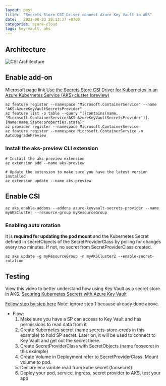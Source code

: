 ```yaml
---
layout: post
title:  "Secrets Store CSI Driver connect Azure Key Vault to AKS"
date:   2021-08-23 20:13:37 +0700
categories: azure-cloud
tags: key-vault, aks
---
```


## Architecture

![CSI Architecture](/rin-rin-blog/assets/images/azure/aks/keyvault-csi.png)

## Enable add-on

Microsoft page link [Use the Secrets Store CSI Driver for Kubernetes in an Azure Kubernetes Service (AKS) cluster (preview)](https://docs.microsoft.com/en-us/azure/aks/csi-secrets-store-driver)

```
az feature register --namespace "Microsoft.ContainerService" --name "AKS-AzureKeyVaultSecretsProvider"
az feature list -o table --query "[?contains(name, 'Microsoft.ContainerService/AKS-AzureKeyVaultSecretsProvider')].{Name:name,State:properties.state}"
az provider register --namespace Microsoft.ContainerService
az feature register --namespace Microsoft.ContainerService -n AutoUpgradePreview
```

### Install the aks-preview CLI extension

```
# Install the aks-preview extension
az extension add --name aks-preview

# Update the extension to make sure you have the latest version installed
az extension update --name aks-preview
```

## Enable CSI

```
az aks enable-addons --addons azure-keyvault-secrets-provider --name myAKSCluster --resource-group myResourceGroup
```
### Enabling auto rotation

It is **required for updating the pod mount** and the Kubernetes Secret defined in secretObjects of the SecretProviderClass by polling for changes every two minutes. If not, no secret from SecretProviderClass created. 

``` az aks update -g myResourceGroup -n myAKSCluster2 --enable-secret-rotation ```

## Testing

View this video to better understand how using Key Vault as a secret store in AKS. [Securing Kubernetes Secrets with Azure Key Vault](https://www.youtube.com/watch?v=KGjxZmlb4Bo&t=28s&ab_channel=ZoomSpeaksTech)

[Follow step by step here](https://azure.github.io/secrets-store-csi-driver-provider-azure/demos/standard-walkthrough/) Note: ignore step 1 because already done above.

- Flow:
    1. Make sure you have a SP can access to Key Vault and has permissions to read data from it
    2. Create Kubernetes secret (name secrets-store-creds in this example) to hold SP secret. Later on, it will be used to connect to Key Vault and get out the secret there.
    3. Create SecretProviderClass with SecretObjects (name foosecret in this example)
    4. Create Volume in Deployment refer to SecretProviderClass. Mount volume to pod.
    5. Declare env varible read from kube secret (foosecret).
    6. Deploy your pod, service, ingress, secret provider to AKS, test your app



